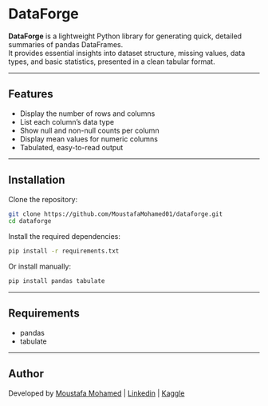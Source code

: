 # DataForge

**DataForge** is a lightweight Python library for generating quick, detailed summaries of pandas DataFrames.  
It provides essential insights into dataset structure, missing values, data types, and basic statistics, presented in a clean tabular format.

---

## Features

- Display the number of rows and columns
- List each column’s data type
- Show null and non-null counts per column
- Display mean values for numeric columns
- Tabulated, easy-to-read output

---

## Installation

Clone the repository:

```bash
git clone https://github.com/MoustafaMohamed01/dataforge.git
cd dataforge
```

Install the required dependencies:

```bash
pip install -r requirements.txt
```

Or install manually:

```bash
pip install pandas tabulate
```
---

## Requirements

- pandas
- tabulate

---

## Author

Developed by [Moustafa Mohamed](https://github.com/MoustafaMohamed01) | [Linkedin](https://www.linkedin.com/in/moustafamohamed01/) | [Kaggle](https://www.kaggle.com/moustafamohamed01)
```
